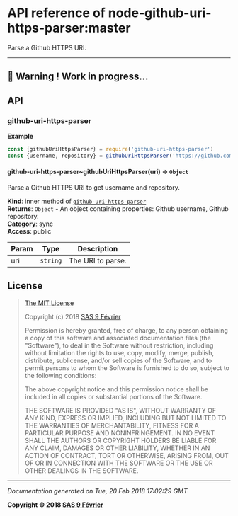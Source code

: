 # API reference of node-github-uri-https-parser:master

Parse a Github HTTPS URI.

---
&#x1F34E; **__Warning !__ Work in progress...**
---
## API

<a name="module_github-uri-https-parser"></a>

### github-uri-https-parser
**Example**  
```js
const {githubUriHttpsParser} = require('github-uri-https-parser')
const {username, repository} = githubUriHttpsParser('https://github.com/9fv/node-github-uri-https-parser')
```
<a name="module_github-uri-https-parser..githubUriHttpsParser"></a>

#### github-uri-https-parser~githubUriHttpsParser(uri) ⇒ <code>Object</code>
Parse a Github HTTPS URI to get username and repository.

**Kind**: inner method of [<code>github-uri-https-parser</code>](#module_github-uri-https-parser)  
**Returns**: <code>Object</code> - An object containing properties: Github username, Github repository.  
**Category**: sync  
**Access**: public  

| Param | Type | Description |
| --- | --- | --- |
| uri | <code>string</code> | The URI to parse. |

## <a name="license"> License

>
> [The MIT License](https://opensource.org/licenses/MIT)
>
> Copyright (c) 2018 [SAS 9 Février](https://9fevrier.com/)
>
> Permission is hereby granted, free of charge, to any person obtaining a copy
> of this software and associated documentation files (the "Software"), to deal
> in the Software without restriction, including without limitation the rights
> to use, copy, modify, merge, publish, distribute, sublicense, and/or sell
> copies of the Software, and to permit persons to whom the Software is
> furnished to do so, subject to the following conditions:
>
> The above copyright notice and this permission notice shall be included in all
> copies or substantial portions of the Software.
>
> THE SOFTWARE IS PROVIDED "AS IS", WITHOUT WARRANTY OF ANY KIND, EXPRESS OR
> IMPLIED, INCLUDING BUT NOT LIMITED TO THE WARRANTIES OF MERCHANTABILITY,
> FITNESS FOR A PARTICULAR PURPOSE AND NONINFRINGEMENT. IN NO EVENT SHALL THE
>AUTHORS OR COPYRIGHT HOLDERS BE LIABLE FOR ANY CLAIM, DAMAGES OR OTHER
> LIABILITY, WHETHER IN AN ACTION OF CONTRACT, TORT OR OTHERWISE, ARISING FROM,
> OUT OF OR IN CONNECTION WITH THE SOFTWARE OR THE USE OR OTHER DEALINGS IN THE
> SOFTWARE.
>

***

_Documentation generated on Tue, 20 Feb 2018 17:02:29 GMT_

**Copyright &copy; 2018 [SAS 9 Février](https://9fevrier.com/)**
